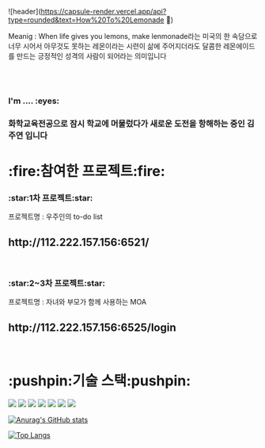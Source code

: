 ![header](https://capsule-render.vercel.app/api?type=rounded&text=How%20To%20Lemonade :lemon:)
<p>Meanig : When life gives you lemons, make lenmonade라는 미국의 한 속담으로 너무 시어서 아무것도 못하는 레몬이라는 시련이 삶에 주어지더라도 달콤한 레몬에이드를 만드는 긍정적인 성격의 사람이 되어라는 의미입니다</p>
<br>
<br>
<h3>I'm .... :eyes:</h3>
<h3>화학교육전공으로 잠시 학교에 머물렀다가 새로운 도전을 항해하는 중인 김주연 입니다</h3>


<h1>:fire:참여한 프로젝트:fire:</h1>
<h3>:star:1차 프로젝트:star:</h3>
<p>프로젝트명 : 우주인의 to-do list</p>
<h2>http://112.222.157.156:6521/</h2>

<br>
<h3>:star:2~3차 프로젝트:star:</h3>
<p>프로젝트명 : 자녀와 부모가 함께 사용하는 MOA</p>
<h2>http://112.222.157.156:6525/login</h2>
<br>

<h1>:pushpin:기술 스택:pushpin:</h1>

<img src="https://img.shields.io/badge/Html5-E34F26?style=flat-square&logo=html5&logoColor=white"/>  <img src="https://img.shields.io/badge/css3-1572B6?style=flat-square&logo=css3&logoColor=white"/> <img src="https://img.shields.io/badge/JavaScript-F7DF1E?style=flat-square&logo=JavaScript&logoColor=white"/>  <img src="https://img.shields.io/badge/php-777BB4?style=flat-square&logo=php&logoColor=white"/>  <img src="https://img.shields.io/badge/laravel-FF2D20?style=flat-square&logo=laravel&logoColor=white"/>  <img src="https://img.shields.io/badge/vue.js-4FC08D?style=flat-square&logo=vue.js&logoColor=white"/>  <img src="https://img.shields.io/badge/mariadb-003545?style=flat-square&logo=mariadb&logoColor=white"/>

[![Anurag's GitHub stats](https://github-readme-stats.vercel.app/api?username=iamjuyeon)](https://github.com/anuraghazra/github-readme-stats)

[![Top Langs](https://github-readme-stats.vercel.app/api/top-langs/?username=iamjuyeon)](https://github.com/anuraghazra/github-readme-stats)


